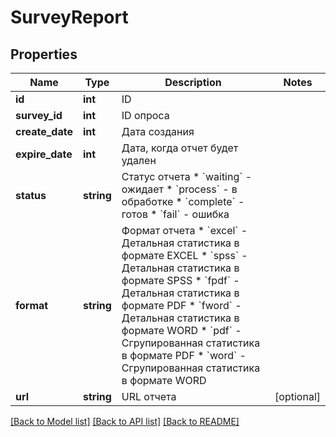 # SurveyReport

## Properties
Name | Type | Description | Notes
------------ | ------------- | ------------- | -------------
**id** | **int** | ID | 
**survey_id** | **int** | ID опроса | 
**create_date** | **int** | Дата создания | 
**expire_date** | **int** | Дата, когда отчет будет удален | 
**status** | **string** | Статус отчета  * &#x60;waiting&#x60; - ожидает * &#x60;process&#x60; - в обработке * &#x60;complete&#x60; - готов * &#x60;fail&#x60; - ошибка | 
**format** | **string** | Формат отчета  * &#x60;excel&#x60; - Детальная статистика в формате EXCEL * &#x60;spss&#x60; - Детальная статистика в формате SPSS * &#x60;fpdf&#x60; - Детальная статистика в формате PDF * &#x60;fword&#x60; - Детальная статистика в формате WORD  * &#x60;pdf&#x60; - Сгрупированная статистика в формате PDF * &#x60;word&#x60; - Сгрупированная статистика в формате WORD | 
**url** | **string** | URL отчета | [optional] 

[[Back to Model list]](../README.md#documentation-for-models) [[Back to API list]](../README.md#documentation-for-api-endpoints) [[Back to README]](../README.md)


